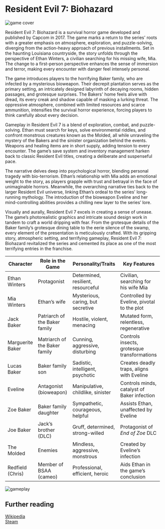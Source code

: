 # Resident Evil 7: Biohazard

![game cover](https://upload.wikimedia.org/wikipedia/en/f/fd/Resident_Evil_7_cover_art.jpg)

Resident Evil 7: Biohazard is a survival horror game developed and published by Capcom in 2017. The game marks a return to the series' roots with a greater emphasis on atmosphere, exploration, and puzzle-solving, diverging from the action-heavy approach of previous installments. Set in the haunting Louisiana countryside, the story unfolds through the perspective of Ethan Winters, a civilian searching for his missing wife, Mia. The change to a first-person perspective enhances the sense of immersion and terror, making every encounter with danger feel intensely personal.

The game introduces players to the horrifying Baker family, who are infected by a mysterious bioweapon. Their decrepit plantation serves as the primary setting, an intricately designed labyrinth of decaying rooms, hidden passages, and grotesque surprises. The Bakers' home feels alive with dread, its every creak and shadow capable of masking a lurking threat. The oppressive atmosphere, combined with limited resources and scarce ammunition, intensifies the survival horror experience, forcing players to think carefully about every decision.

Gameplay in Resident Evil 7 is a blend of exploration, combat, and puzzle-solving. Ethan must search for keys, solve environmental riddles, and confront monstrous creatures known as the Molded, all while unraveling the mystery of the Bakers and the sinister organization behind the events. Weapons and healing items are in short supply, adding tension to every encounter. The game’s save system and inventory management harken back to classic Resident Evil titles, creating a deliberate and suspenseful pace.

The narrative delves deep into psychological horror, blending personal tragedy with bio-terrorism. Ethan’s relationship with Mia adds an emotional weight to the story, as players grapple with trust and betrayal in the face of unimaginable horrors. Meanwhile, the overarching narrative ties back to the larger Resident Evil universe, linking Ethan’s ordeal to the series' long-running mythology. The introduction of the bioweapon Eveline and her mind-controlling abilities provides a chilling new layer to the series’ lore.

Visually and aurally, Resident Evil 7 excels in creating a sense of unease. The game’s photorealistic graphics and intricate sound design work in tandem to craft a world dripping with fear. From the grotesque details of the Baker family’s grotesque dining table to the eerie silence of the swamp, every element of the presentation is meticulously crafted. With its gripping story, atmospheric setting, and terrifying gameplay, Resident Evil 7: Biohazard revitalized the series and cemented its place as one of the most terrifying entries in the franchise.

| Character      | Role in the Game           | Personality/Traits                        | Key Features                                  |
|----------------|----------------------------|------------------------------------------|----------------------------------------------|
| Ethan Winters  | Protagonist                | Determined, resilient, resourceful        | Civilian, searching for his wife Mia         |
| Mia Winters    | Ethan’s wife               | Mysterious, caring, but secretive         | Controlled by Eveline, pivotal to the plot   |
| Jack Baker     | Patriarch of the Baker family | Hostile, violent, menacing               | Mutated form, relentless, regenerative       |
| Marguerite Baker | Matriarch of the Baker family | Cunning, aggressive, disturbing          | Controls insects, grotesque transformations  |
| Lucas Baker    | Baker family son           | Sadistic, intelligent, psychotic          | Creates deadly traps, aligns with Eveline    |
| Eveline        | Antagonist (bioweapon)     | Manipulative, childlike, sinister         | Controls minds, catalyst of Baker infection  |
| Zoe Baker      | Baker family daughter      | Sympathetic, courageous, helpful          | Assists Ethan, unaffected by Eveline         |
| Joe Baker      | Jack’s brother (DLC)       | Gruff, determined, strong-willed          | Protagonist of *End of Zoe* DLC              |
| The Molded     | Enemies                    | Mindless, aggressive, monstrous           | Created by Eveline’s infection               |
| Redfield (Chris) | Member of BSAA (cameo)    | Professional, efficient, heroic           | Aids Ethan in the game’s conclusion          |


![gameplay](https://encrypted-tbn0.gstatic.com/images?q=tbn:ANd9GcSISLiaQ_Jl75llISn5kU3WHiRUtlR5OoWUWw&s)

## Further reading

[Wikipedia](https://en.wikipedia.org/wiki/Resident_Evil_7:_Biohazard)  
[Steam](https://store.steampowered.com/agecheck/app/418370/?l=polish)
